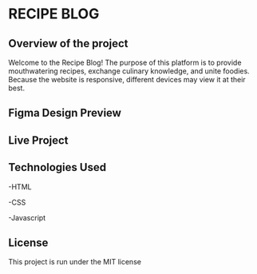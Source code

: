 # RECIPE BLOG

##  Overview of the project
Welcome to the  Recipe Blog! The purpose of this platform is to provide mouthwatering recipes, exchange culinary knowledge, and unite foodies. Because the website is responsive, different devices may view it at their best.

##  Figma Design Preview
<a href=""></a>

## Live Project
<a href=""></a>

##  Technologies Used
-HTML

-CSS

-Javascript


##   License
This project is run under the MIT license